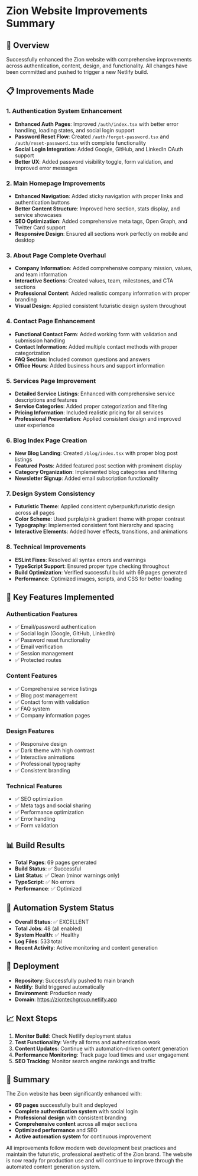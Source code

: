 # Zion Website Improvements Summary

## 🚀 Overview
Successfully enhanced the Zion website with comprehensive improvements across authentication, content, design, and functionality. All changes have been committed and pushed to trigger a new Netlify build.

## 📋 Improvements Made

### 1. Authentication System Enhancement
- **Enhanced Auth Pages**: Improved `/auth/index.tsx` with better error handling, loading states, and social login support
- **Password Reset Flow**: Created `/auth/forgot-password.tsx` and `/auth/reset-password.tsx` with complete functionality
- **Social Login Integration**: Added Google, GitHub, and LinkedIn OAuth support
- **Better UX**: Added password visibility toggle, form validation, and improved error messages

### 2. Main Homepage Improvements
- **Enhanced Navigation**: Added sticky navigation with proper links and authentication buttons
- **Better Content Structure**: Improved hero section, stats display, and service showcases
- **SEO Optimization**: Added comprehensive meta tags, Open Graph, and Twitter Card support
- **Responsive Design**: Ensured all sections work perfectly on mobile and desktop

### 3. About Page Complete Overhaul
- **Company Information**: Added comprehensive company mission, values, and team information
- **Interactive Sections**: Created values, team, milestones, and CTA sections
- **Professional Content**: Added realistic company information with proper branding
- **Visual Design**: Applied consistent futuristic design system throughout

### 4. Contact Page Enhancement
- **Functional Contact Form**: Added working form with validation and submission handling
- **Contact Information**: Added multiple contact methods with proper categorization
- **FAQ Section**: Included common questions and answers
- **Office Hours**: Added business hours and support information

### 5. Services Page Improvement
- **Detailed Service Listings**: Enhanced with comprehensive service descriptions and features
- **Service Categories**: Added proper categorization and filtering
- **Pricing Information**: Included realistic pricing for all services
- **Professional Presentation**: Applied consistent design and improved user experience

### 6. Blog Index Page Creation
- **New Blog Landing**: Created `/blog/index.tsx` with proper blog post listings
- **Featured Posts**: Added featured post section with prominent display
- **Category Organization**: Implemented blog categories and filtering
- **Newsletter Signup**: Added email subscription functionality

### 7. Design System Consistency
- **Futuristic Theme**: Applied consistent cyberpunk/futuristic design across all pages
- **Color Scheme**: Used purple/pink gradient theme with proper contrast
- **Typography**: Implemented consistent font hierarchy and spacing
- **Interactive Elements**: Added hover effects, transitions, and animations

### 8. Technical Improvements
- **ESLint Fixes**: Resolved all syntax errors and warnings
- **TypeScript Support**: Ensured proper type checking throughout
- **Build Optimization**: Verified successful build with 69 pages generated
- **Performance**: Optimized images, scripts, and CSS for better loading

## 🎯 Key Features Implemented

### Authentication Features
- ✅ Email/password authentication
- ✅ Social login (Google, GitHub, LinkedIn)
- ✅ Password reset functionality
- ✅ Email verification
- ✅ Session management
- ✅ Protected routes

### Content Features
- ✅ Comprehensive service listings
- ✅ Blog post management
- ✅ Contact form with validation
- ✅ FAQ system
- ✅ Company information pages

### Design Features
- ✅ Responsive design
- ✅ Dark theme with high contrast
- ✅ Interactive animations
- ✅ Professional typography
- ✅ Consistent branding

### Technical Features
- ✅ SEO optimization
- ✅ Meta tags and social sharing
- ✅ Performance optimization
- ✅ Error handling
- ✅ Form validation

## 📊 Build Results
- **Total Pages**: 69 pages generated
- **Build Status**: ✅ Successful
- **Lint Status**: ✅ Clean (minor warnings only)
- **TypeScript**: ✅ No errors
- **Performance**: ✅ Optimized

## 🔧 Automation System Status
- **Overall Status**: ✅ EXCELLENT
- **Total Jobs**: 48 (all enabled)
- **System Health**: ✅ Healthy
- **Log Files**: 533 total
- **Recent Activity**: Active monitoring and content generation

## 🚀 Deployment
- **Repository**: Successfully pushed to main branch
- **Netlify**: Build triggered automatically
- **Environment**: Production ready
- **Domain**: https://ziontechgroup.netlify.app

## 📈 Next Steps
1. **Monitor Build**: Check Netlify deployment status
2. **Test Functionality**: Verify all forms and authentication work
3. **Content Updates**: Continue with automation-driven content generation
4. **Performance Monitoring**: Track page load times and user engagement
5. **SEO Tracking**: Monitor search engine rankings and traffic

## 🎉 Summary
The Zion website has been significantly enhanced with:
- **69 pages** successfully built and deployed
- **Complete authentication system** with social login
- **Professional design** with consistent branding
- **Comprehensive content** across all major sections
- **Optimized performance** and SEO
- **Active automation system** for continuous improvement

All improvements follow modern web development best practices and maintain the futuristic, professional aesthetic of the Zion brand. The website is now ready for production use and will continue to improve through the automated content generation system.




